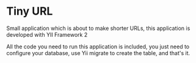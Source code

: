 Tiny URL
================================

Small application which is about to make shorter URLs, this application is developed with YII Framework 2

All the code you need to run this application is included, you just need to configure your database, use Yii migrate to create the table, and that's it.